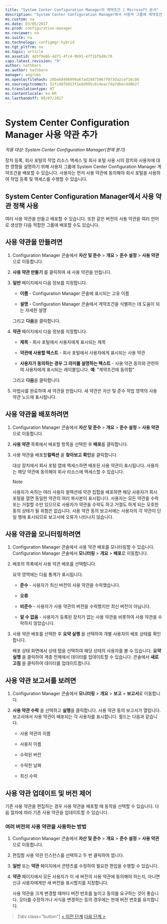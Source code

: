 ```yaml
---
title: "System Center Configuration Manager의 계약조건 | Microsoft 문서"
description: "System Center Configuration Manager에서 사용자 그룹에 계약조건을 배포합니다."
ms.custom: na
ms.date: 03/05/2017
ms.prod: configuration-manager
ms.reviewer: na
ms.suite: na
ms.technology: configmgr-hybrid
ms.tgt_pltfrm: na
ms.topic: article
ms.assetid: 4d3f9e6b-4d71-4fc4-9b91-47f1bfbd8c70
caps.latest.revision: "9"
author: nathbarn
ms.author: nathbarn
manager: angrobe
ms.openlocfilehash: 20be68496099a67ad2d475067f073da2cef16c86
ms.sourcegitcommit: 51fc48fb023f1e8d995c6c4eacfda7dbec4d0b2f
ms.translationtype: HT
ms.contentlocale: ko-KR
ms.lasthandoff: 08/07/2017
---
```

# <a name="add-terms-and-conditions-with-system-center-configuration-manager"></a>System Center Configuration Manager 사용 약관 추가

*적용 대상: System Center Configuration Manager(현재 분기)*

장치 등록, 회사 포털의 작업 리소스 액세스 및 회사 포털 사용 시의 장치와 사용자에 대한 영향을 설명하기 위해 사용자 그룹에 System Center Configuration Manager 계약조건을 배포할 수 있습니다. 사용자는 먼저 사용 약관에 동의해야 회사 포털을 사용하여 작업 등록 및 액세스를 수행할 수 있습니다.  

 ## <a name="working-with-terms-and-conditions-policies-in-system-center-configuration-manager"></a>System Center Configuration Manager에서 사용 약관 정책 사용  
 여러 사용 약관을 만들고 배포할 수 있습니다. 또한 같은 버전의 사용 약관을 여러 언어로 생성한 다음 적합한 그룹에 배포할 수도 있습니다.  

## <a name="to-create-a-terms-and-conditions"></a>사용 약관을 만들려면  

1.  Configuration Manager 콘솔에서 **자산 및 준수** > **개요** > **준수 설정** > **사용 약관**으로 이동합니다.  

2.  **사용 약관 만들기** 를 클릭하여 새 사용 약관을 만듭니다.  

3.  **일반** 페이지에서 다음 정보를 지정합니다.  

    -   **이름** - Configuration Manager 콘솔에 표시되는 고유 이름  

    -   **설명** - Configuration Manager 콘솔에서 계약조건을 식별하는 데 도움이 되는 자세한 설명  

     그리고 **다음**을 클릭합니다.  

4.  **약관** 페이지에서 다음 정보를 지정합니다.  

    -   **제목** - 회사 포털에서 사용자에게 표시되는 제목  

    -   **약관에 사용할 텍스트** - 회사 포털에서 사용자에게 표시되는 사용 약관  

    -   **사용자가 동의하는 경우 그 의미를 설명하는 텍스트** - 사용 약관 동의와 관련하여 사용자에게 표시되는 레이블입니다. **예**: "계약조건에 동의함"  

     그리고 **다음**을 클릭합니다.  

5.  마법사를 완료하여 새 약관을 만듭니다. 새 약관은 자산 및 준수 작업 영역의 사용 약관 노드에 표시됩니다.  

## <a name="to-deploy-a-terms-and-conditions"></a>사용 약관을 배포하려면  

1.  Configuration Manager 콘솔에서 **자산 및 준수** > **개요** > **준수 설정** > **사용 약관**으로 이동합니다.  

2.  **사용 약관** 목록에서 배포할 항목을 선택한 후 **배포**를 클릭합니다.  

3.  사용 약관을 배포할**컬렉션** 을 **찾아보고**  **확인**을 클릭합니다.  

     대상 장치에서 회사 포털 앱에 액세스하면 배포된 사용 약관이 표시됩니다. 사용자는 해당 약관에 동의해야 회사 리소스에 액세스할 수 있습니다.  

    > [!NOTE]  
    >  사용자가 속하는 여러 사용자 컬렉션에 약관 집합을 배포하면 해당 사용자가 회사 포털을 열면 동일한 약관의 여러 복사본이 표시됩니다. 사용자는 모든 약관을 수락 또는 거절할 수만 있으므로 사용자가 약관을 수락도 하고 거절도 하게 되는 모호한 동의 상태가 될 위험은 없습니다. 사용 약관 동의 보고서에는 사용자의 각 약관이 단일 행에 표시되므로 보고서에 오류가 나타나지 않습니다.  

## <a name="to-monitor-terms-and-conditions"></a>사용 약관을 모니터링하려면  

1.  Configuration Manager 콘솔에서 사용 약관 배포를 모니터링할 수 있습니다. Configuration Manager 콘솔에서 **모니터링** > **개요** > **배포**로 이동합니다.  

2.  배포의 목록에서 사용 약관 배포를 선택합니다.  

     요약 영역에는 다음 통계가 표시됩니다.  

    -   **준수** - 사용자가 최신 버전의 사용 약관을 수락했습니다.  

    -   **오류**  

    -   **비준수** - 사용자가 사용 약관의 버전을 수락했지만 최신 버전이 아닙니다.  

    -   **알 수 없음** - 사용자가 등록된 장치가 없는 사용 약관을 비롯하여 사용 약관을 수락하지 않았습니다.  

3.  사용 약관 배포를 선택한 후 **요약 실행** 을 선택하여 개별 사용자의 배포 상태를 확인합니다.  

     배포 상태 화면에서 상태 탭을 선택하여 해당 상태의 사용자를 볼 수 있습니다. **요약 실행** 을 클릭하여 계층 전체에서 데이터를 업데이트할 수 있습니다. 콘솔에서 **새로 고침** 을 클릭하여 데이터를 업데이트합니다.  

## <a name="to-view--a-terms-and-conditions-report"></a>사용 약관 보고서를 보려면  

1.  Configuration Manager 콘솔에서 **모니터링** > **개요** > **보고** > **보고서**로 이동합니다.  

2.  **사용 약관 수락** 을 선택하고 **실행**을 클릭합니다. 사용 약관 동의 보고서가 열립니다. 보고서에서 사용 약관이 배포되는 각 사용자를 표시합니다. 필드는 다음과 같습니다.  

    -   사용 약관의 이름  

    -   사용자 이름  

    -   수락된 버전  

    -   수락한 날짜  

    -   최신 수락  

## <a name="updates-and-version-control-for-terms-and-conditions"></a>사용 약관 업데이트 및 버전 제어  
 기존 사용 약관을 편집하는 경우 사용 약관을 배포할 때 동작을 선택할 수 있습니다. 다음 절차에 따라 기존 사용 약관을 업데이트할 수 있습니다.  

### <a name="how-to-work-with-multiple-versions-of-terms-and-conditions"></a>여러 버전의 사용 약관을 사용하는 방법  

1.  Configuration Manager 콘솔에서 **자산 및 준수** > **개요** > **준수 설정** > **사용 약관**으로 이동합니다.  

2.  편집할 사용 약관 인스턴스를 선택하고 두 번 클릭하여 엽니다.  

3.  **일반** 또는 **약관** 페이지에서 콘텐츠를 수정하여 필요한 편집을 수행할 수 있습니다.  

4.  **약관** 페이지에서 모든 사용자가 이 새 버전의 사용 약관에 동의해야 하는지, 아니면 신규 사용자에게만 새 버전을 표시할지를 지정합니다.  

     사용 약관을 크게 변경할 때마다 버전 번호를 높이고 동의를 요구하는 것이 좋습니다. 오타를 수정하거나 서식을 변경하는 등의 경우에는 현재 버전 번호를 유지합니다.

> [!div class="button"]
[< 이전 단계](configure-intune-subscription.md)  [다음 단계 >](create-service-connection-point.md)
